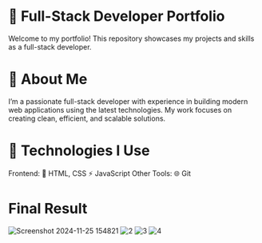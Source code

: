 
# 🎨 Full-Stack Developer Portfolio
Welcome to my portfolio! This repository showcases my projects and skills as a full-stack developer.
# 🌟 About Me
I’m a passionate full-stack developer with experience in building modern web applications using the latest technologies. My work focuses on creating clean, efficient, and scalable solutions.
# 🚀 Technologies I Use
Frontend:
🎨 HTML, CSS
⚡ JavaScript
Other Tools:
🌐 Git
# Final Result
![Screenshot 2024-11-25 154821](https://github.com/user-attachments/assets/f0492747-1311-4876-b635-2c1017ce4241)
![2](https://github.com/user-attachments/assets/ad274e4d-9dc0-480c-94d6-2b4d8d95b7ce)
![3](https://github.com/user-attachments/assets/62f38263-3f14-49b9-a2fb-bc3e98581fbb)
![4](https://github.com/user-attachments/assets/f279a945-d219-4619-8e10-343dda5fd454)
